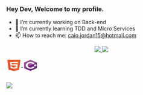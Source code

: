 ### Hey Dev, Welcome to my profile.  

- 🔭 I’m currently working on Back-end
- 🌱 I’m currently learning TDD and Micro Services
- 📫 How to reach me: caio.jordan15@hotmail.com

<div align="center">
  <a href="https://github.com/caio-jordan">
  <img height="160em" src="https://github-readme-stats.vercel.app/api?username=caio-jordan&show_icons=true&theme=dark&include_all_commits=true&count_private=true"/>
  <img height="160em" src="https://github-readme-stats.vercel.app/api/top-langs/?username=caio-jordan&layout=compact&langs_count=7&theme=dark"/>
</div>
  
</div>
<div style="display: inline_block"><br>  
  <img align="center" alt="Rafa-HTML" height="30" width="40" src="https://raw.githubusercontent.com/devicons/devicon/master/icons/html5/html5-original.svg">  
  <img align="center" alt="Rafa-Csharp" height="30" width="40" src="https://raw.githubusercontent.com/devicons/devicon/master/icons/csharp/csharp-original.svg">  
</div>

##

<div>  
  <a href="https://www.linkedin.com/in/caio-jordan-programadorjr" target="_blank"><img src="https://img.shields.io/badge/-LinkedIn-%230077B5?style=for-the-badge&logo=linkedin&logoColor=white" target="_blank"></a>
</div>
  
